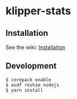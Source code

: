 # klipper-stats

## Installation

See the wiki: [Installation](./wiki/Installation)

## Development

```bashs
$ corepack enable
$ asdf reshim nodejs
$ yarn install
```
